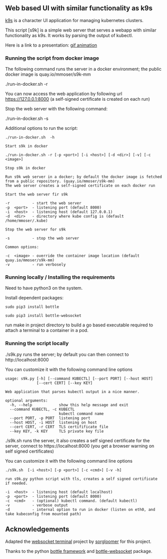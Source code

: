 

## Web based UI with similar functionality as k9s

[k9s](https://github.com/derailed/k9s) is a character UI application for managing kubernetes clusters.

This script [s9k] is a simple web server that serves a webapp with similar functionality as k9s. It works by parsing the output of kubectl.

Here is a link to a presentation: [gif animation](https://github.com/MoserMichael/s9k/releases/download/presentation/peek-2.gif) 

### Running the script from docker image

The following command runs the server in a docker environment; the public docker image is quay.io/mmoser/s9k-mm 

./run-in-docker.sh -r

You can now access the web application by following url https://127.0.0.1:8000 (a self-signed certificate is created on each run)

Stop the web server with the following command:

./run-in-docker.sh -s

Additional options to run the script:

```
./run-in-docker.sh  -h

Start s9k in docker

./run-in-docker.sh -r [-p <port>] [-i <host>] [-d <dir>] [-v] [-c <image>]

Stop s9k in docker

Run s9k web server in a docker; by default the docker image is fetched from a public repository. (quay.io/mmoser/s9k-mm)
The web server creates a self-signed certificate on each docker run

Start the web server fir s9k

-r          - start the web server
-p  <port>  - listening port (default 8000)
-i  <host>  - listening host (default 127.0.0.1)
-d  <dir>   - directory where kube config is (default /home/mmoser/.kube)

Stop the web server for s9k

-s          - stop the web server

Common options:

-c  <image> - override the container image location (default quay.io/mmoser/s9k-mm)
-v          - run verbosely
```

### Running locally / Installing the requirements

Need to have python3 on the system.

Install dependent packages:

```
sudo pip3 install bottle

sudo pip3 install bottle-websocket
```

run make in project directory to build a go based executable required to attach a terminal to a container in a pod.

### Running the script locally

./s9k.py runs the server; by default you can then connect to http://localhost:8000

You can customize it with the following command line options
```
usage: s9k.py [-h] [--command KUBECTL] [--port PORT] [--host HOST]
              [--cert CERT] [--key KEY]

Web application that parses kubectl output in a nice manner.

optional arguments:
  -h, --help            show this help message and exit
  --command KUBECTL, -c KUBECTL
                        kubectl command name
  --port PORT, -p PORT  listening port
  --host HOST, -i HOST  listening on host
  --cert CERT, -r CERT  TLS certifificate file
  --key KEY, -k KEY     TLS private key file

```

./s9k.sh runs the server, it also creates a self signed certificate for the server, connect to https://localhost:8000 (you get a browser warning on self signed certificates)

You can customize it with the following command line options

```
./s9k.sh  [-i <host>] [-p <port>] [-c <cmd>] [-v -h]

run s9k.py python script with tls, creates a self signed certificate if needed.

-i  <host>  - listening host (default localhost)
-p  <port>  - listening port (default 8000)
-c  <cmd>   - (optional) kubectl command. (default kubectl)
-v          - verbose output
-d          - internal option to run in docker (listen on eth0, and take kubeconfig from mounted path)
```

## Acknowledgements

Adapted the [websocket terminal](https://github.com/sorgloomer/websocket_terminal) project by [sorgloomer](https://github.com/sorgloomer) for this project.

Thanks to the python [bottle framework](https://bottlepy.org/docs/dev/) and [bottle-websocket](https://pypi.org/project/bottle-websocket/) package.
